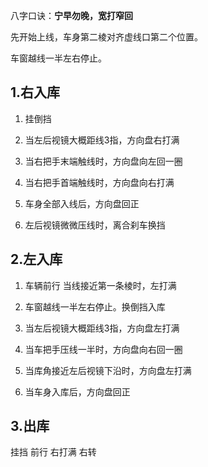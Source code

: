 八字口诀：**宁早勿晚，宽打窄回**

先开始上线，车身第二棱对齐虚线口第二个位置。

车窗越线一半左右停止。

## 1.右入库

1. 挂倒挡

2. 当左后视镜大概距线3指，方向盘右打满

3. 当右把手末端触线时，方向盘向左回一圈

4. 当右把手首端触线时，方向盘向右打满

5. 车身全部入线后，方向盘回正

6. 左后视镜微微压线时，离合刹车换挡

## 2.左入库

1. 车辆前行 当线接近第一条棱时，左打满

2. 车窗越线一半左右停止。换倒挡入库

3. 当左后视镜大概距线3指，方向盘左打满

4. 当车把手压线一半时，方向盘向右回一圈

5. 当库角接近左后视镜下沿时，方向盘左打满

6. 当车身入库后，方向盘回正

## 3.出库

挂挡 前行 右打满 右转

